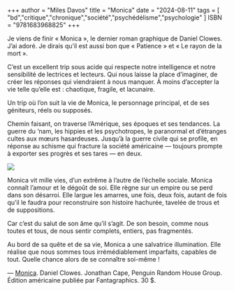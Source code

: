 +++
author = "Miles Davos"
title = "Monica"
date = "2024-08-11"
tags = [
    "bd","critique","chronique","société","psychédélisme","psychologie"
]
ISBN = "9781683968825"
+++

Je viens de finir « Monica », le dernier roman graphique de Daniel Clowes. J’ai adoré. Je dirais qu’il est aussi bon que « Patience » et « Le rayon de la mort ».

C’est un excellent trip sous acide qui respecte notre intelligence et notre sensibilité de lectrices et lecteurs. Qui nous laisse la place d’imaginer, de créer les réponses qui viendraient à nous manquer. À moins d’accepter la vie telle qu’elle est : chaotique, fragile, et lacunaire.

Un trip où l’on suit la vie de Monica, le personnage principal, et de ses géniteurs, réels ou supposés.

Chemin faisant, on traverse l’Amérique, ses époques et ses tendances. La guerre du ‘nam, les hippies et les psychotropes, le paranormal et d’étranges cultes aux mœurs hasardeuses. Jusqu’à la guerre civile qui se profile, en réponse au schisme qui fracture la société américaine — toujours prompte à exporter ses progrès et ses tares — en deux.

![](/images/monica.jpeg)

Monica vit mille vies, d’un extrême à l’autre de l’échelle sociale. Monica connaît l’amour et le dégoût de soi. Elle règne sur un empire ou se perd dans son désarroi. Elle largue les amarres, une fois, deux fois, autant de fois qu’il le faudra pour reconstruire son histoire hachurée, tavelée de trous et de suppositions.

Car c’est du salut de son âme qu’il s’agit. De son besoin, comme nous toutes et tous, de nous sentir complets, entiers, pas fragmentés.

Au bord de sa quête et de sa vie, Monica a une salvatrice illumination. Elle réalise que nous sommes tous irrémédiablement imparfaits, capables de tout. Quelle chance alors de se connaître soi-même !

—
[Monica](https://www.fantagraphics.com/products/monica). Daniel Clowes. Jonathan Cape, Penguin Random House Group. Édition américaine publiée par Fantagraphics. 30 $.
